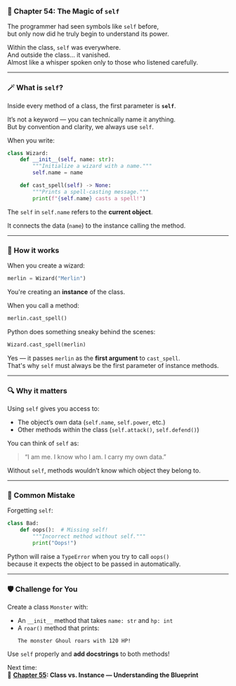 ### 🧙 Chapter 54: The Magic of `self`

The programmer had seen symbols like `self` before,  
but only now did he truly begin to understand its power.

Within the class, `self` was everywhere.  
And outside the class… it vanished.  
Almost like a whisper spoken only to those who listened carefully.

---

### 🪄 What is `self`?

Inside every method of a class, the first parameter is **`self`**.

It’s not a keyword — you can technically name it anything.  
But by convention and clarity, we always use `self`.

When you write:

```python
class Wizard:
    def __init__(self, name: str):
        """Initialize a wizard with a name."""
        self.name = name

    def cast_spell(self) -> None:
        """Prints a spell-casting message."""
        print(f"{self.name} casts a spell!")
```

The `self` in `self.name` refers to the **current object**.

It connects the data (`name`) to the instance calling the method.

---

### 🧩 How it works

When you create a wizard:

```python
merlin = Wizard("Merlin")
```

You're creating an **instance** of the class.

When you call a method:

```python
merlin.cast_spell()
```

Python does something sneaky behind the scenes:

```python
Wizard.cast_spell(merlin)
```

Yes — it passes `merlin` as the **first argument** to `cast_spell`.  
That's why `self` must always be the first parameter of instance methods.

---

### 🔍 Why it matters

Using `self` gives you access to:

- The object’s own data (`self.name`, `self.power`, etc.)
- Other methods within the class (`self.attack()`, `self.defend()`)

You can think of `self` as:

> “I am me. I know who I am. I carry my own data.”

Without `self`, methods wouldn’t know which object they belong to.

---

### 🧠 Common Mistake

Forgetting `self`:

```python
class Bad:
    def oops():  # Missing self!
        """Incorrect method without self."""
        print("Oops!")
```

Python will raise a `TypeError` when you try to call `oops()`  
because it expects the object to be passed in automatically.

---

### 🛡 Challenge for You

Create a class `Monster` with:

- An `__init__` method that takes `name: str` and `hp: int`
- A `roar()` method that prints:
  ```
  The monster Ghoul roars with 120 HP!
  ```

Use `self` properly and **add docstrings** to both methods!

Next time:  
🐣 **[Chapter 55](Chapter_55.md): Class vs. Instance — Understanding the Blueprint**

